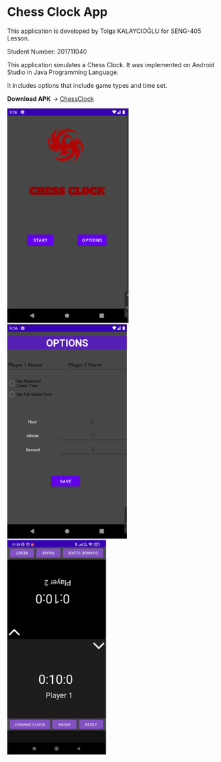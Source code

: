 # Chess Clock App


This application is developed by Tolga KALAYCIOĞLU for SENG-405 Lesson. 

Student Number: 201711040

This application simulates a Chess Clock. It was implemented on Android Studio in Java Programming Language. 

It includes options that include game types and time set.

__Download APK__ -> [ChessClock](https://github.com/tolgak99/Assignment02-201711040/blob/master/ChessClock.apk?raw=true)

<img src="Images/Chess1.PNG" height = "500" >

<img src="Images/Chess2.PNG" height = "500" >

<img src="Images/Chess3.jpg" height = "500" >
